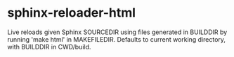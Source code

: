 # sphinx-reloader-html

Live reloads given Sphinx SOURCEDIR using files generated in BUILDDIR by running 'make html' in MAKEFILEDIR.
Defaults to current working directory, with BUILDDIR in CWD/build.
